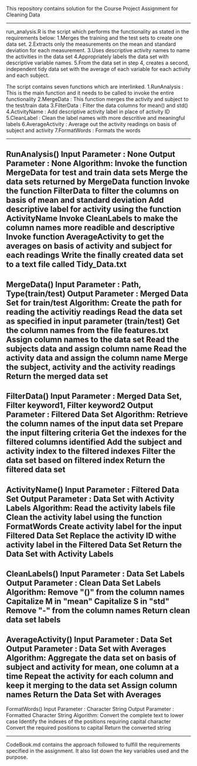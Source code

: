 This repository contains solution for the Course Project Assignment for Cleaning Data

*****************************************************************************************************************************
run_analysis.R is the script which performs the functionality as stated in the requirements below:
1.Merges the training and the test sets to create one data set.
2.Extracts only the measurements on the mean and standard deviation for each measurement. 
3.Uses descriptive activity names to name the activities in the data set
4.Appropriately labels the data set with descriptive variable names. 
5.From the data set in step 4, creates a second, independent tidy data set with the average of each variable for each activity and each subject.


The script contains seven functions which are interlinked. 
1.RunAnalysis      : This is the main function and it needs to be called to invoke the entire functionality
2.MergeData        : This function merges the activity and subject to the test/train data
3.FilterData       : Filter the data columns for mean() and std()
4.ActivityName     : Add descriptive activity label in place of activity ID
5.CleanLabel       : Clean the label names with more descritive and meaningful labels
6.AverageActivity  : Average out the activity readings on basis of subject and activity
7.FormatWords      : Formats the words

-------------------------------------------------------------------------------------------------------
RunAnalysis()
Input Parameter 	: None
Output Parameter 	: None
Algorithm:
Invoke the function MergeData for test and train data sets
Merge the data sets returned by MergeData function
Invoke the function FilterData to filter the columns on basis of mean and standard deviation
Add descriptive label for activity using the function ActivityName
Invoke CleanLabels to make the column names more readible and descriptive
Invoke function AverageActivity to get the averages on basis of activity and subject for each readings
Write the finally created data set to a text file called Tidy_Data.txt
-------------------------------------------------------------------------------------------------------
MergeData()
Input Parameter		: Path, Type(train/test)
Output Parameter	: Merged Data Set for train/test
Algorithm:
Create the path for reading the activitiy readings
Read the data set as specified in input parameter (train/test)
Get the column names from the file features.txt
Assign column names to the data set
Read the subjects data and assign column name
Read the activity data and assign the column name
Merge the subject, activity and the activity readings
Return the merged data set
--------------------------------------------------------------------------------------------------------
FilterData()
Input Parameter		: Merged Data Set, Filter keyword1, Filter keyword2
Output Parameter	: Filtered Data Set
Algorithm:
Retrieve the column names of the input data set
Prepare the input filtering criteria
Get the indexes for the filtered columns identified
Add the subject and activity index to the filtered indexes
Filter the data set based on filtered index
Return the filtered data set
---------------------------------------------------------------------------------------------------------
ActivityName()
Input Parameter		: Filtered Data Set
Output Parameter	: Data Set with Activity Labels
Algorithm:
Read the activity labels file
Clean the activity label using the function FormatWords
Create activity label for the input Filtered Data Set
Replace the activity ID withe activity label in the Filtered Data Set
Return the Data Set with Activity Labels
----------------------------------------------------------------------------------------------------------
CleanLabels()
Input Parameter		: Data Set Labels
Output	Parameter	: Clean Data Set Labels
Algorithm:
Remove "()" from the column names
Capitalize M in "mean"
Capitalize S in "std"
Remove "-" from the column names
Return clean data set labels
----------------------------------------------------------------------------------------------------------
AverageActivity()
Input Parameter		: Data Set
Output Parameter	: Data Set with Averages
Algorithm:
Aggregate the data set on basis of subject and activity for mean, one column at a time
Repeat the activity for each column and keep it merging to the data set
Assign column names
Return the Data Set with Averages
----------------------------------------------------------------------------------------------------------
FormatWords()
Input Parameter		: Character String
Output Parameter	: Formatted Character String
Algorithm:
Convert the complete text to lower case
Identify the indexes of the positions requiring capital character
Convert the required positions to capital
Return the converted string
*****************************************************************************************************************************

CodeBook.md contains the approach followed to fulfill the requirements specified in the assignment. It also list down the key variables used and the purpose.


